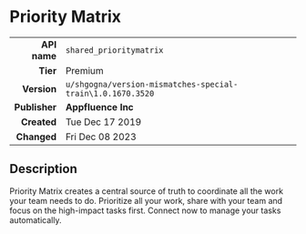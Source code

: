 # Priority Matrix
| | |
|-:|-|
|**API name**|`shared_prioritymatrix`|
|**Tier**|Premium|
|**Version**|`u/shgogna/version-mismatches-special-train\1.0.1670.3520`|
|**Publisher**|**Appfluence Inc**|
|**Created**|Tue Dec 17 2019|
|**Changed**|Fri Dec 08 2023|

## Description
Priority Matrix creates a central source of truth to coordinate all the work your team needs to do. Prioritize all your work, share with your team and focus on the high-impact tasks first. Connect now to manage your tasks automatically.
